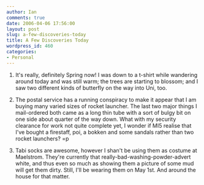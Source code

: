 ```yaml
---
author: Ian
comments: true
date: 2006-04-06 17:56:00
layout: post
slug: a-few-discoveries-today
title: A Few Discoveries Today
wordpress_id: 460
categories:
- Personal
---
```


1) It's really, definitely Spring now!  I was down to a t-shirt while wandering around today and was still warm; the trees are starting to blossom; and I saw two different kinds of butterfly on the way into Uni, too.  

2) The postal service has a running conspiracy to make it appear that I am buying many varied sizes of rocket launcher.  The last two major things I mail-ordered both came as a long thin tube with a sort of bulgy bit on one side about quarter of the way down.  What with my security clearance for work not quite complete yet, I wonder if MI5 realise that I've bought a firestaff, poi, a bokken and some sandals rather than two rocket launchers? =p  

3) Tabi socks are awesome, however I shan't be using them as costume at Maelstrom.  They're currently that really-bad-washing-powder-advert white, and thus even so much as showing them a picture of some mud will get them dirty.  Still, I'll be wearing them on May 1st.  And around the house for that matter.
